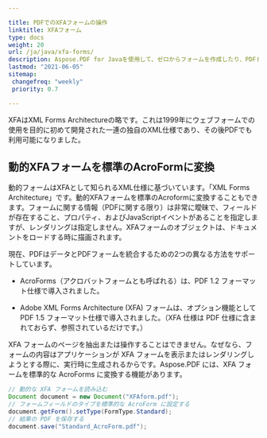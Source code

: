 ```yaml
---

title: PDFでのXFAフォームの操作  
linktitle: XFAフォーム  
type: docs  
weight: 20  
url: /ja/java/xfa-forms/  
description: Aspose.PDF for Javaを使用して、ゼロからフォームを作成したり、PDFドキュメントのフォームフィールドに入力したり、フォームからデータを抽出したり、既存のフォームにフィールドを追加または削除したりできます。  
lastmod: "2021-06-05"  
sitemap:  
 changefreq: "weekly"  
 priority: 0.7  

---
```


XFAはXML Forms Architectureの略です。これは1999年にウェブフォームでの使用を目的に初めて開発された一連の独自のXML仕様であり、その後PDFでも利用可能になりました。

## 動的XFAフォームを標準のAcroFormに変換

動的フォームはXFAとして知られるXML仕様に基づいています。「XML Forms Architecture」です。動的XFAフォームを標準のAcroformに変換することもできます。フォームに関する情報（PDFに関する限り）は非常に曖昧で、フィールドが存在すること、プロパティ、およびJavaScriptイベントがあることを指定しますが、レンダリングは指定しません。XFAフォームのオブジェクトは、ドキュメントをロードする時に描画されます。

現在、PDFはデータとPDFフォームを統合するための2つの異なる方法をサポートしています。

- AcroForms（アクロバットフォームとも呼ばれる）は、PDF 1.2 フォーマット仕様で導入されました。

- Adobe XML Forms Architecture (XFA) フォームは、オプション機能として PDF 1.5 フォーマット仕様で導入されました。（XFA 仕様は PDF 仕様に含まれておらず、参照されているだけです。）

XFA フォームのページを抽出または操作することはできません。なぜなら、フォームの内容はアプリケーションが XFA フォームを表示またはレンダリングしようとする際に、実行時に生成されるからです。Aspose.PDF には、XFA フォームを標準的な AcroForms に変換する機能があります。

```java
// 動的な XFA フォームを読み込む
Document document = new Document("XFAform.pdf");
// フォームフィールドのタイプを標準的な AcroForm に設定する
document.getForm().setType(FormType.Standard);
// 結果の PDF を保存する
document.save("Standard_AcroForm.pdf");
```